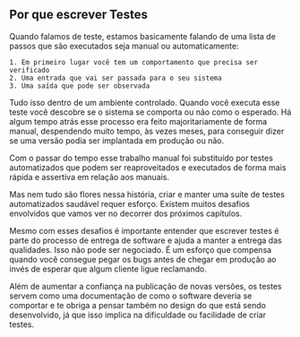 ## Por que escrever Testes

Quando falamos de teste, estamos basicamente falando de uma lista de passos que são executados seja manual ou automaticamente:

```
1. Em primeiro lugar você tem um comportamento que precisa ser verificado
2. Uma entrada que vai ser passada para o seu sistema
3. Uma saída que pode ser observada
```

Tudo isso dentro de um ambiente controlado. Quando você executa esse teste você descobre se o sistema se comporta ou não como o esperado. Há algum tempo atrás esse processo era feito majoritariamente de forma manual, despendendo muito tempo, às vezes meses, para conseguir dizer se uma versão podia ser implantada em produção ou não.

Com o passar do tempo esse trabalho manual foi substituído por testes automatizados que podem ser reaproveitados e executados de forma mais rápida e assertiva em relação aos manuais.

Mas nem tudo são flores nessa história, criar e manter uma suíte de testes automatizados saudável requer esforço. Existem muitos desafios envolvidos que vamos ver no decorrer dos próximos capítulos.

Mesmo com esses desafios é importante entender que escrever testes é parte do processo de entrega de software e ajuda a manter a entrega das qualidades. Isso não pode ser negociado. É um esforço que compensa quando você consegue pegar os bugs antes de chegar em produção ao invés de esperar que algum cliente ligue reclamando.

Além de aumentar a confiança na publicação de novas versões, os testes servem como uma documentação de como o software deveria se comportar e te obriga a pensar também no design do que está sendo desenvolvido, já que isso implica na dificuldade ou facilidade de criar testes.
